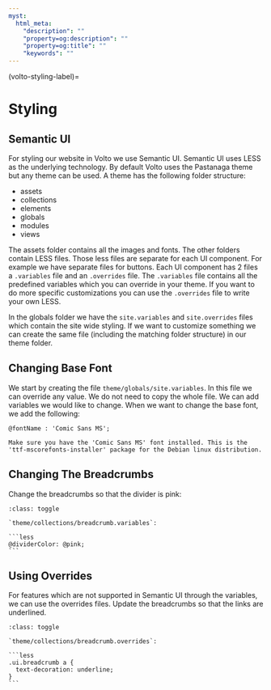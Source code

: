 ```yaml
---
myst:
  html_meta:
    "description": ""
    "property=og:description": ""
    "property=og:title": ""
    "keywords": ""
---
```


(volto-styling-label)=

# Styling

## Semantic UI

For styling our website in Volto we use Semantic UI.
Semantic UI uses LESS as the underlying technology.
By default Volto uses the Pastanaga theme but any theme can be used.
A theme has the following folder structure:

- assets
- collections
- elements
- globals
- modules
- views

The assets folder contains all the images and fonts.
The other folders contain LESS files.
Those less files are separate for each UI component.
For example we have separate files for buttons.
Each UI component has 2 files a `.variables` file and an `.overrides` file.
The `.variables` file contains all the predefined variables which you can override in your theme.
If you want to do more specific customizations you can use the `.overrides` file to write your own LESS.

In the globals folder we have the `site.variables` and `site.overrides` files which contain the site wide styling.
If we want to customize something we can create the same file (including the matching folder structure) in our theme folder.

## Changing Base Font

We start by creating the file `theme/globals/site.variables`.
In this file we can override any value.
We do not need to copy the whole file.
We can add variables we would like to change.
When we want to change the base font, we add the following:

```less
@fontName : 'Comic Sans MS';
```

```{warning}
Make sure you have the 'Comic Sans MS' font installed. This is the 'ttf-mscorefonts-installer' package for the Debian linux distribution.
```

## Changing The Breadcrumbs

Change the breadcrumbs so that the divider is pink:

````{admonition} Solution
:class: toggle

`theme/collections/breadcrumb.variables`:

```less
@dividerColor: @pink;
```
````

## Using Overrides

For features which are not supported in Semantic UI through the variables, we can use the overrides files.
Update the breadcrumbs so that the links are underlined.

````{admonition} Solution
:class: toggle

`theme/collections/breadcrumb.overrides`:

```less
.ui.breadcrumb a {
  text-decoration: underline;
}
```
````
